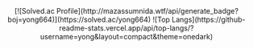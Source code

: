 <div align="center">
  [![Solved.ac Profile](http://mazassumnida.wtf/api/generate_badge?boj=yong664)](https://solved.ac/yong664)  
  ![Top Langs](https://github-readme-stats.vercel.app/api/top-langs/?username=yong&layout=compact&theme=onedark)
</div>
